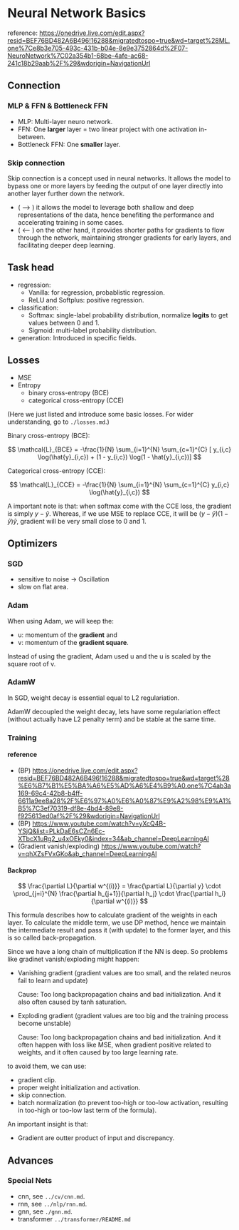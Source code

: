 # Neural Network Basics
reference: https://onedrive.live.com/edit.aspx?resid=BEF76BD482A6B496!16288&migratedtospo=true&wd=target%28ML.one%7Ce8b3e705-493c-431b-b04e-8e9e3752864d%2F07-NeuroNetwork%7C02a354b1-68be-4afe-ac68-241c18b29aab%2F%29&wdorigin=NavigationUrl

## Connection


### MLP & FFN & Bottleneck FFN
- MLP: Multi-layer neuro network.
- FFN: One **larger** layer = two linear project with one activation in-between. 
- Bottleneck FFN: One **smaller** layer.

### Skip connection
Skip connection is a concept used in neural networks. 
It allows the model to bypass one or more layers by feeding the output of one layer directly into another layer further down the network.
- ( --> ) it allows the model to leverage both shallow and deep representations of the data, hence benefiting the performance and accelerating training in some cases.
- ( <-- ) on the other hand, it provides shorter paths for gradients to flow through the network, maintaining stronger gradients for early layers, and facilitating deeper deep learning.


## Task head

- regression:
  - Vanilla: for regression, probablistic regression.
  - ReLU and Softplus: positive regression.
- classification:
  - Softmax: single-label probability distribution, normalize **logits** to get values between 0 and 1.
  - Sigmoid: multi-label probability distribution.
- generation: Introduced in specific fields.

  
## Losses
- MSE
- Entropy
    - binary cross-entropy (BCE)
    - categorical cross-entropy (CCE)

(Here we just listed and introduce some basic losses. For wider understanding, go to `./losses.md`.)

Binary cross-entropy (BCE):

$$
\mathcal{L}_{BCE} = -\frac{1}{N} \sum_{i=1}^{N} \sum_{c=1}^{C} [ y_{i,c} \log(\hat{y}_{i,c}) + (1 - y_{i,c}) \log(1 - \hat{y}_{i,c})]
$$

Categorical cross-entropy (CCE):

$$
\mathcal{L}_{CCE} = -\frac{1}{N} \sum_{i=1}^{N} \sum_{c=1}^{C} y_{i,c} \log(\hat{y}_{i,c})
$$

A important note is that: when softmax come with the CCE loss, the gradient is simply $y - \hat{y}$. Whereas, if we use MSE to replace CCE, 
it will be $(y - \hat{y})(1 - \hat{y})\hat{y}$, gradient will be very small close to 0 and 1. 


## Optimizers

### SGD
- sensitive to noise -> Oscillation
- slow on flat area.

### Adam
When using Adam, we will keep the:
- u: momentum of the **gradient** and 
- v: momentum of the **gradient square**.

Instead of using the gradient, Adam used u and the u is scaled by the square root of v.

### AdamW
In SGD, weight decay is essential equal to L2 regulariation.

AdamW decoupled the weight decay, lets have some regulariation effect (without actually have L2 penalty term) and be stable at the same time. 

### Training
#### reference
  - (BP) https://onedrive.live.com/edit.aspx?resid=BEF76BD482A6B496!16288&migratedtospo=true&wd=target%28%E6%B7%B1%E5%BA%A6%E5%AD%A6%E4%B9%A0.one%7C4ab3a169-69c4-42b8-b4ff-6611a9ee8a28%2F%E6%97%A0%E6%A0%87%E9%A2%98%E9%A1%B5%7C3ef70319-df8e-4bd4-89e8-f925613ed0af%2F%29&wdorigin=NavigationUrl
  - (BP) https://www.youtube.com/watch?v=yXcQ4B-YSjQ&list=PLkDaE6sCZn6Ec-XTbcX1uRg2_u4xOEky0&index=34&ab_channel=DeepLearningAI
  - (Gradient vanish/exploding)  https://www.youtube.com/watch?v=qhXZsFVxGKo&ab_channel=DeepLearningAI

#### Backprop

$$
\frac{\partial L}{\partial w^{(i)}} = \frac{\partial L}{\partial y} \cdot \prod_{j=i}^{N} \frac{\partial h_{j+1}}{\partial h_j} \cdot \frac{\partial h_i}{\partial w^{(i)}}
$$

This formula describes how to calculate gradient of the weights in each layer. 
To calculate the middle term, we use DP method, hence we maintain the intermediate result and pass it (with update) 
to the former layer, and this is so called back-propagation.

Since we have a long chain of multiplication if the NN is deep. So problems like gradinet vanish/exploding might happen:

- Vanishing gradient (gradient values are too small, and the related neuros fail to learn and update) 
  
  Cause: Too long backpropagation chains and bad initialization. And it also often caused by tanh saturation.

- Exploding gradient (gradient values are too big and the training process become unstable)
  
  Cause: Too long backpropagation chains and bad initialization. And it often happen with loss like MSE, when gradient positive related to weights, and it often caused by too large learning rate.

to avoid them, we can use:
- gradient clip.
- proper weight initialization and activation.
- skip connection.
- batch normalization (to prevent too-high or too-low activation, resulting in too-high or too-low last term of the formula).


An important insight is that:
- Gradient are outter product of input and discrepancy. 


## Advances

### Special Nets
- cnn, see `../cv/cnn.md`.
- rnn, see `../nlp/rnn.md`.
- gnn, see `./gnn.md`.
- transformer `../transformer/README.md`